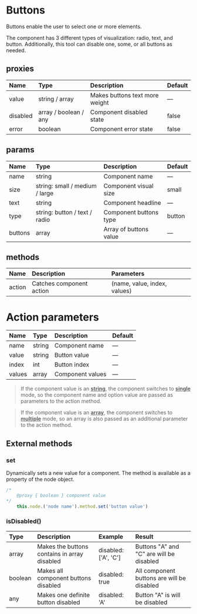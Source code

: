 # Buttons
Buttons enable the user to select one or more elements.

The component has 3 different types of visualization: radio, text, and button. 
Additionally, this tool can disable one, some, or all buttons as needed.


## proxies
|Name|Type|Description|Default|
|:-|:-|:-|:-|
|value|string / array|Makes buttons text more weight|—|
|disabled|array / boolean / any|Component disabled state|false|
|error|boolean|Component error state|false|

## params
|Name|Type|Description|Default|
|:-|:-|:-|:-|
|name|string|Component name|—|
|size|string: small / medium / large|Component visual size|small|
|text|string|Component headline|—|
|type|string: button / text / radio|Component buttons type|button|
|buttons|array|Array of buttons value|—|

## methods
|Name|Description|Parameters|
|:-|:-|:-|
|action|Catches component action| (name, value, index, values)

# Action parameters
|Name|Type|Description|Default|
|:-|:-|:-|:-|
|name|string|Component name|—|
|value|string|Button value|—|
|index|int|Button index|—|
|values|array|Component values|—|


>If the component value is an **<u>string</u>**, the component switches to **<u>single</u>** mode, so the component name and option value are passed as parameters to the action method.

>If the component value is an **<u>array</u>**, the component switches to **<u>multiple</u>** mode, so an array is also passed as an additional parameter to the action method.


## External methods
### set
Dynamically sets a new value for a component. The method is available as a property of the node object.

```js
/*
    @proxy { boolean } component value
*/
    this.node.('node name').method.set('button value')
```

### isDisabled()

|Type|Description|Example|Result|
|:-|:-|:-|:-|
|array|Makes the buttons contains in array disabled|disabled: ['A', 'C']|Buttons "А" and "С" are will be disabled|
|boolean|Makes all component buttons disabled|disabled: true|All component buttons are will be disabled|
|any|Makes one definite button disabled|disabled: 'A'|Button "A" is will be disabled|